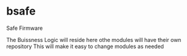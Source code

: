 # bsafe
Safe Firmware

The Buissness Logic will reside here othe modules will have their own repository
This will make it easy to change modules as needed
